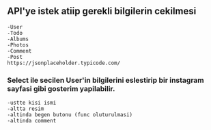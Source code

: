 ## API'ye istek atiip gerekli bilgilerin cekilmesi
    -User
    -Todo
    -Albums
    -Photos
    -Comment
    -Post
    https://jsonplaceholder.typicode.com/



### Select ile secilen User'in bilgilerini eslestirip bir instagram sayfasi gibi gosterim yapilabilir. 
    -ustte kisi ismi
    -altta resim
    -altinda begen butonu (func oluturulmasi)
    -altinda comment